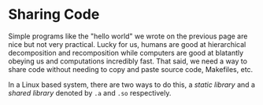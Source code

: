 # Sharing Code

Simple programs like the "hello world" we wrote on the previous page are nice
but not very practical. Lucky for us, humans are good at hierarchical decomposition
and recomposition while computers are good at blatantly obeying us and 
computations incredibly fast. That said, we need a way to share code without needing
to copy and paste source code, Makefiles, etc.

In a Linux based system, there are two ways to do this, a _static library_ and a _shared library_
denoted by `.a` and `.so` respectively.

